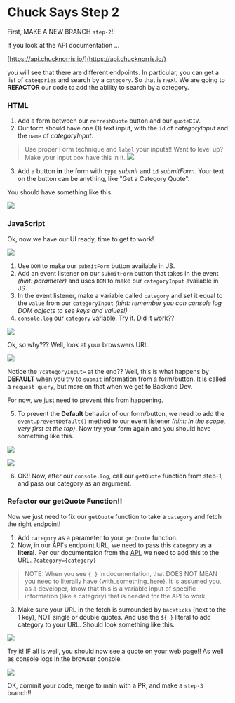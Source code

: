 # Chuck Says Step 2

First, MAKE A NEW BRANCH `step-2`!!

If you look at the API documentation ... 

[https://api.chucknorris.io/](https://api.chucknorris.io/)

you will see that there are different endpoints.  In particular, you can get a list of `categories` and search by a `category`.  So that is next.  We are going to **REFACTOR** our code to add the ability to search by a category.

### HTML

1. Add a form between our `refreshQuote` button and our `quoteDIV`.
2. Our form should have one (1) text input, with the `id` of *categoryInput* and the `name` of *categoryInput*.
>Use proper Form technique and `label` your inputs!!  Want to level up?  Make your input box have this in it.
![](./images/step-2-level-up.png)
3. Add a button **in** the form with `type` *submit* and `id` *submitForm*.  Your text on the button can be anything, like "Get a Category Quote".

You should have something like this.

![](./images/step-2-html.png)

### JavaScript

Ok, now we have our UI ready, time to get to work!

![](https://media.giphy.com/media/3o7TKGMZHi73yzCumQ/giphy.gif)

1. Use `DOM` to make our `submitForm` button available in JS.
2. Add an event listener on our `submitForm` button that takes in the event _(hint: parameter)_ and uses `DOM` to make our `categoryInput` available in JS.
3. In the event listener, make a variable called `category` and set it equal to the `value` from our `categoryInput` _(hint: remember you can console log DOM objects to see keys and values!)_
4. `console.log` our `category` variable.  Try it.  Did it work??

![](https://media.giphy.com/media/fV1yHo8YyoKjzvMCKr/giphy.gif)

Ok, so why???  Well, look at your browswers URL.

![](./images/step-2-error.png)

Notice the `?categoryInput=` at the end??  Well, this is what happens by **DEFAULT** when you try to `submit` information from a form/button.  It is called a `request query`, but more on that when we get to Backend Dev.

For now, we just need to prevent this from happening.

5. To prevent the **Default** behavior of our form/button, we need to add the `event.preventDefault()` method to our event listener _(hint: in the scope, very first at the top)_.  Now try your form again and you should have something like this.

![](./images/step-2-input-work.png)

![](https://media.giphy.com/media/vvbGMpbhZMcHSsD50w/giphy.gif)

6. OK!!  Now, after our `console.log`, call our `getQuote` function from step-1, and pass our category as an argument.

### Refactor our getQuote Function!!

Now we just need to fix our `getQuote` function to take a `category` and fetch the right endpoint!

1. Add `category` as a parameter to your `getQuote` function.
2. Now, in our API's endpoint URL, we need to pass this `category` as a **literal**.  Per our documentaion from the [API](https://api.chucknorris.io/), we need to add this to the URL. `?category={category}`
>NOTE: When you see `{ }` in documentation, that DOES NOT MEAN you need to literally have {with_something_here}.  It is assumed you, as a developer, know that this is a variable input of specific information (like a category) that is needed for the API to work.

3. Make sure your URL in the fetch is surrounded by `backticks` (next to the 1 key), NOT single or double quotes.  And use the `${ }` literal to add category to your URL.  Should look something like this.

![](./images/step-2-literal.png)

Try it!  IF all is well, you should now see a quote on your web page!!  As well as console logs in the browser console.

![](https://media.giphy.com/media/3ornjXIIShZ2MgyyHu/giphy.gif)

OK, commit your code, merge to main with a PR, and make a `step-3` branch!!
